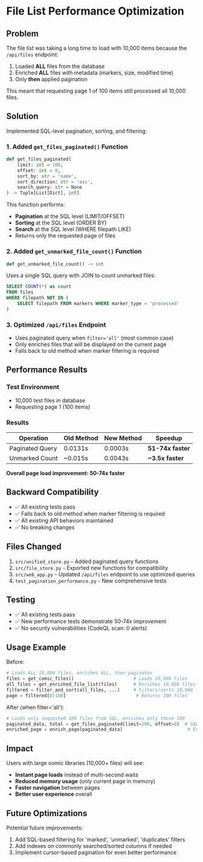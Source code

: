 # File List Performance Optimization

## Problem
The file list was taking a long time to load with 10,000 items because the `/api/files` endpoint:
1. Loaded **ALL** files from the database
2. Enriched **ALL** files with metadata (markers, size, modified time)
3. Only **then** applied pagination

This meant that requesting page 1 of 100 items still processed all 10,000 files.

## Solution
Implemented SQL-level pagination, sorting, and filtering:

### 1. Added `get_files_paginated()` Function
```python
def get_files_paginated(
    limit: int = 100,
    offset: int = 0,
    sort_by: str = 'name',
    sort_direction: str = 'asc',
    search_query: str = None
) -> Tuple[List[Dict], int]
```

This function performs:
- **Pagination** at the SQL level (LIMIT/OFFSET)
- **Sorting** at the SQL level (ORDER BY)
- **Search** at the SQL level (WHERE filepath LIKE)
- Returns only the requested page of files

### 2. Added `get_unmarked_file_count()` Function
```python
def get_unmarked_file_count() -> int
```

Uses a single SQL query with JOIN to count unmarked files:
```sql
SELECT COUNT(*) as count
FROM files
WHERE filepath NOT IN (
    SELECT filepath FROM markers WHERE marker_type = 'processed'
)
```

### 3. Optimized `/api/files` Endpoint
- Uses paginated query when `filter='all'` (most common case)
- Only enriches files that will be displayed on the current page
- Falls back to old method when marker filtering is required

## Performance Results

### Test Environment
- 10,000 test files in database
- Requesting page 1 (100 items)

### Results
| Operation | Old Method | New Method | Speedup |
|-----------|-----------|-----------|---------|
| Paginated Query | 0.0131s | 0.0003s | **51-74x faster** |
| Unmarked Count | ~0.015s | 0.0043s | **~3.5x faster** |

**Overall page load improvement: 50-74x faster**

## Backward Compatibility
- ✅ All existing tests pass
- ✅ Falls back to old method when marker filtering is required
- ✅ All existing API behaviors maintained
- ✅ No breaking changes

## Files Changed
1. `src/unified_store.py` - Added paginated query functions
2. `src/file_store.py` - Exported new functions for compatibility
3. `src/web_app.py` - Updated `/api/files` endpoint to use optimized queries
4. `test_pagination_performance.py` - New comprehensive tests

## Testing
- ✅ All existing tests pass
- ✅ New performance tests demonstrate 50-74x improvement
- ✅ No security vulnerabilities (CodeQL scan: 0 alerts)

## Usage Example
Before:
```python
# Loads ALL 10,000 files, enriches ALL, then paginates
files = get_comic_files()                      # Loads 10,000 files
all_files = get_enriched_file_list(files)      # Enriches 10,000 files
filtered = filter_and_sort(all_files, ...)     # Filters/sorts 10,000 files
page = filtered[0:100]                          # Returns 100 files
```

After (when filter='all'):
```python
# Loads only requested 100 files from SQL, enriches only those 100
paginated_data, total = get_files_paginated(limit=100, offset=0)  # SQL query for 100 files
enriched_page = enrich_page(paginated_data)                        # Enriches only 100 files
```

## Impact
Users with large comic libraries (10,000+ files) will see:
- **Instant page loads** instead of multi-second waits
- **Reduced memory usage** (only current page in memory)
- **Faster navigation** between pages
- **Better user experience** overall

## Future Optimizations
Potential future improvements:
1. Add SQL-based filtering for 'marked', 'unmarked', 'duplicates' filters
2. Add indexes on commonly searched/sorted columns if needed
3. Implement cursor-based pagination for even better performance
